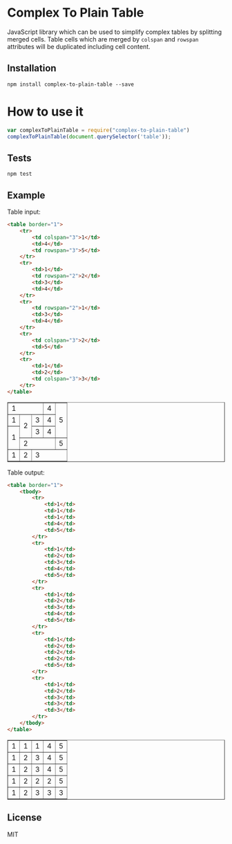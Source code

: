 # Complex To Plain Table
JavaScript library which can be used to simplify complex tables by splitting
merged cells.
Table cells which are merged by `colspan` and `rowspan` attributes will be
duplicated including cell content.

## Installation

`npm install complex-to-plain-table --save`

# How to use it
```js
var complexToPlainTable = require("complex-to-plain-table")
complexToPlainTable(document.querySelector('table'));
```

## Tests
`npm test`

## Example
Table input:

```html
<table border="1">
    <tr>
        <td colspan="3">1</td>
        <td>4</td>
        <td rowspan="3">5</td>
    </tr>
    <tr>
        <td>1</td>
        <td rowspan="2">2</td>
        <td>3</td>
        <td>4</td>
    </tr>
    <tr>
        <td rowspan="2">1</td>
        <td>3</td>
        <td>4</td>
    </tr>
    <tr>
        <td colspan="3">2</td>
        <td>5</td>
    </tr>
    <tr>
        <td>1</td>
        <td>2</td>
        <td colspan="3">3</td>
    </tr>
</table>
```
<table border="1">
    <tr>
        <td colspan="3">1</td>
        <td>4</td>
        <td rowspan="3">5</td>
    </tr>
    <tr>
        <td>1</td>
        <td rowspan="2">2</td>
        <td>3</td>
        <td>4</td>
    </tr>
    <tr>
        <td rowspan="2">1</td>
        <td>3</td>
        <td>4</td>
    </tr>
    <tr>
        <td colspan="3">2</td>
        <td>5</td>
    </tr>
    <tr>
        <td>1</td>
        <td>2</td>
        <td colspan="3">3</td>
    </tr>
</table>

Table output:

```html
<table border="1">
    <tbody>
        <tr>
            <td>1</td>
            <td>1</td>
            <td>1</td>
            <td>4</td>
            <td>5</td>
        </tr>
        <tr>
            <td>1</td>
            <td>2</td>
            <td>3</td>
            <td>4</td>
            <td>5</td>
        </tr>
        <tr>
            <td>1</td>
            <td>2</td>
            <td>3</td>
            <td>4</td>
            <td>5</td>
        </tr>
        <tr>
            <td>1</td>
            <td>2</td>
            <td>2</td>
            <td>2</td>
            <td>5</td>
        </tr>
        <tr>
            <td>1</td>
            <td>2</td>
            <td>3</td>
            <td>3</td>
            <td>3</td>
        </tr>
    </tbody>
</table>
```
<table border="1">
    <tbody>
        <tr>
            <td>1</td>
            <td>1</td>
            <td>1</td>
            <td>4</td>
            <td>5</td>
        </tr>
        <tr>
            <td>1</td>
            <td>2</td>
            <td>3</td>
            <td>4</td>
            <td>5</td>
        </tr>
        <tr>
            <td>1</td>
            <td>2</td>
            <td>3</td>
            <td>4</td>
            <td>5</td>
        </tr>
        <tr>
            <td>1</td>
            <td>2</td>
            <td>2</td>
            <td>2</td>
            <td>5</td>
        </tr>
        <tr>
            <td>1</td>
            <td>2</td>
            <td>3</td>
            <td>3</td>
            <td>3</td>
        </tr>
    </tbody>
</table>

## License
MIT